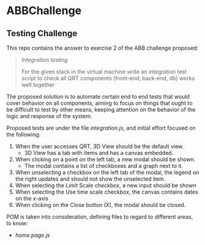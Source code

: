 # ABBChallenge
## Testing Challenge 

This repo contains the answer to exercise 2 of the ABB challenge proposed:

>*Integration testing*
>
>For the given stack in the virtual machine write an integration test script to check all QRT components (front-end, back-end, db) works well together

The proposed solution is to automate certain end to end tests that would cover behavior on all components, aiming to focus on things that ought to be difficult to test by other means, keeping attention on the behavior of the logic and response of the system.

Proposed tests are under the file *integration.js*, and initial effort focused on the following:

1. When the user accesses QRT, 3D View should be the default view.
    * 3D View has a tab with items and has a canvas embedded.
2. When clicking on a point on the left tab, a new modal should be shown.
    * The modal contains a list of checkboxes and a graph next to it.
3. When unselecting a checkbox on the left tab of the modal, the legend on the right updates and should not show the unselected item.
4. When selecting the Limit Scale checkbox, a new input should be shown
5. When selecting the Use time scale checkbox, the canvas contains dates on the x-axis
6. When clicking on the Close button (X), the modal should be closed.

POM is taken into consideration, defining files to regard to different areas, to know:
* *home.page.js*


